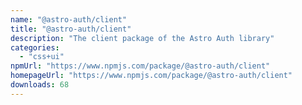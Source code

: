 ```yaml
---
name: "@astro-auth/client"
title: "@astro-auth/client"
description: "The client package of the Astro Auth library"
categories:
  - "css+ui"
npmUrl: "https://www.npmjs.com/package/@astro-auth/client"
homepageUrl: "https://www.npmjs.com/package/@astro-auth/client"
downloads: 68
---
```

